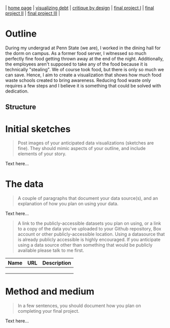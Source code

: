 | [home page](https://ichien0912.github.io/Portfolio/) | [visualizing debt](visualizing-government-debt) | [critique by design](critique-by-design) | [final project I](final-project-part-one) | [final project II](final-project-part-two) | [final project III](final-project-part-three) |

# Outline
During my undergrad at Penn State (we are), I worked in the dining hall for the dorm on campus. As a former food server, I witnessed so much perfectly fine food getting thrown away at the end of the night. Additionally, the employees aren't supposed to take any of the food because it is technically "stealing". We of course took food, but there is only so much we can save. Hence, I aim to create a visualization that shows how much food waste schools created to bring awareness. Reducing food waste only requires a few steps and I believe it is something that could be solved with dedication.  

## Structure


# Initial sketches
> Post images of your anticipated data visualizations (sketches are fine). They should mimic aspects of your outline, and include elements of your story.  

Text here...

# The data
> A couple of paragraphs that document your data source(s), and an explanation of how you plan on using your data. 

Text here...

> A link to the publicly-accessible datasets you plan on using, or a link to a copy of the data you've uploaded to your Github repository, Box account or other publicly-accessible location. Using a datasource that is already publicly accessible is highly encouraged.  If you anticipate using a data source other than something that would be publicly available please talk to me first. 

| Name | URL | Description |
|------|-----|-------------|
|      |     |             |
|      |     |             |
|      |     |             |

# Method and medium
> In a few sentences, you should document how you plan on completing your final project. 

Text here...
